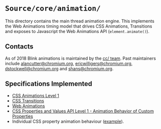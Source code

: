 # `Source/core/animation/`

This directory contains the main thread animation engine. This implements the
Web Animations timing model that drives CSS Animations, Transitions and exposes
to Javascript the Web Animations API (`element.animate()`).

## Contacts

As of 2018 Blink animations is maintained by the [cc/ team](https://cs.chromium.org/chromium/src/cc/OWNERS).
Past maintainers include alancutter@chromium.org, ericwilligers@chromium.org, dstockwell@chromium.org and shans@chromium.org.

## Specifications Implemented

* [CSS Animations Level 1](https://www.w3.org/TR/css-animations-1/)
* [CSS Transitions](https://www.w3.org/TR/css-transitions-1/)
* [Web Animations](https://www.w3.org/TR/web-animations-1/)
* [CSS Properties and Values API Level 1 - Animation Behavior of Custom Properties](https://www.w3.org/TR/css-properties-values-api-1/#animation-behavior-of-custom-properties)
* Individual CSS property animation behaviour ([example](https://www.w3.org/TR/css-transforms-1/#interpolation-of-transforms)).
